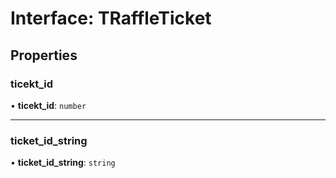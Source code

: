 # Interface: TRaffleTicket

## Properties

### ticekt\_id

• **ticekt\_id**: `number`

___

### ticket\_id\_string

• **ticket\_id\_string**: `string`

